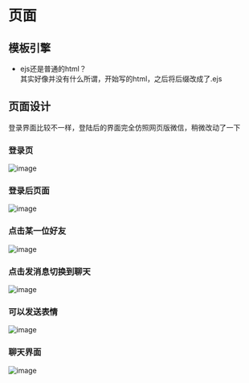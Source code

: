 # 页面
## 模板引擎
- ejs还是普通的html？</br>
其实好像并没有什么所谓，开始写的html，之后将后缀改成了.ejs
## 页面设计
登录界面比较不一样，登陆后的界面完全仿照网页版微信，稍微改动了一下
### 登录页
![image](https://github.com/12vv/wechat_demo/tree/master/public/images/loginpage.png)
### 登录后页面
![image](https://github.com/12vv/wechat_demo/tree/master/public/images/mainpa.png)
### 点击某一位好友
![image](https://github.com/12vv/wechat_demo/tree/master/public/images/cont.png)
### 点击发消息切换到聊天
![image](https://github.com/12vv/wechat_demo/tree/master/public/images/a1.png)
### 可以发送表情
![image](https://github.com/12vv/wechat_demo/tree/master/public/images/a2.png)
### 聊天界面
![image](https://github.com/12vv/wechat_demo/tree/master/public/images/a3.png)